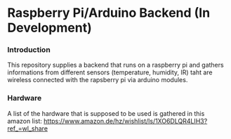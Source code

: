 # Raspberry Pi/Arduino Backend (In Development)

### Introduction 

This repository supplies a backend that runs on a raspberry pi and gathers informations from different 
sensors (temperature, humidity, IR) taht are wireless connected with the rapsberry pi via arduino modules.

### Hardware

A list of the hardware that is supposed to be used is gathered in this amazon list: 
https://www.amazon.de/hz/wishlist/ls/1XO6DLQR4LIH3?ref_=wl_share
